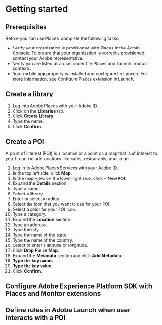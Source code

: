 # Getting started

## Prerequisites 

Before you can use Places, complete the following tasks:

* Verify your organization is provisioned with Places in the Admin Console. To ensure that your organization is correctly provisioned, contact your Adobe representative.
* Verify you are listed as a user under the Places and Launch product contexts.
* Your mobile app property is installed and configured in Launch. For more information, see [Configure Places extension in Launch](https://launch.gitbook.io/launch-adobe-mobile-sdk-beta/v/places/extension-reference/places-extension#configure-places-extension-in-launch). 



## Create a library

1. Log into Adobe Places with your Adobe ID.
2. Click on the **Libraries** tab.
3. Click **Create Library**.
4. Type the name.
5. Click **Confirm**.

## Create a POI

A point of interest \(POI\) is a location or a point on a map that is of interest to you. It can include locations like cafes, restaurants, and so on. 

1. Log in to Adobe Places Services with your Adobe ID.
2. In the top left side, click **Map**.
3. In the map view, on the lower right side, click **+ New POI**. 
4. Expand the **Details** section.
5. Type a name.
6.  Select a library.
7. Enter or select a radius. 
8. Select the icon that you want to use for your POI.
9. Select a color for your POI icon.
10. Type a category.
11. Expand the **Location** section.
12. Type an address.
13. Type the city.
14. Type the name of the state.
15. Type the name of the country.
16. Select or enter a latitude or longitude.
17. Click **Drop Pin on Map**.
18. Expand the **Metadata** section and click **Add Metadata.**
19. **Type the key name.**
20. **Type the key value.**
21. Click **Confirm**.

## Configure Adobe Experience Platform SDK with Places and Monitor extensions

## Define rules in Adobe Launch when user interacts with a POI



